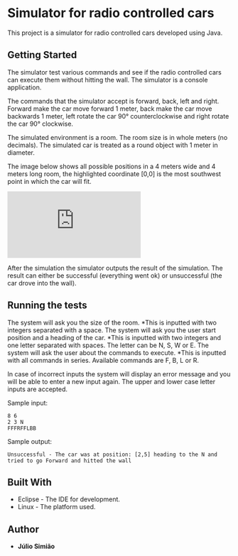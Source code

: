 # Simulator for radio controlled cars
This project is a simulator for radio controlled cars developed using Java.

## Getting Started
The simulator test various commands and see if the radio controlled cars can execute them without hitting the wall. The simulator is a console application.

The commands that the simulator accept is forward, back, left and right. Forward make the car move forward 1 meter, back make the car move backwards 1 meter, left rotate the car 90° counterclockwise and right rotate the car 90° clockwise.

The simulated environment is a room. The room size is in whole meters (no decimals). The simulated car is treated as a round object with 1 meter in diameter.

The image below shows all possible positions in a 4 meters wide and 4 meters long room, the highlighted coordinate [0,0] is the most southwest point in which the car will fit.

![Example of the room](https://files.fm/thumb_show.php?i=bemyb6je&view)

After the simulation the simulator outputs the result of the simulation. The result can either be successful (everything went ok) or unsuccessful (the car drove into the wall).

## Running the tests
The system will ask you the size of the room.
  *This is inputted with two integers separated with a space.
The system will ask you the user start position and a heading of the car.
  *This is inputted with two integers and one letter separated with spaces. The letter can be N, S, W or E. 
The system will ask the user about the commands to execute.
  *This is inputted with all commands in series. Available commands are F, B, L or R.
  
In case of incorrect inputs the system will display an error message and you will be able to enter a new input again. The upper and lower case letter inputs are accepted.

Sample input:
```
8 6
2 3 N
FFFRFFLBB
```
Sample output:
```
Unsuccessful - The car was at position: [2,5] heading to the N and tried to go Forward and hitted the wall
```
## Built With
* Eclipse - The IDE for development.
* Linux - The platform used.

## Author

* **Júlio Simião**




